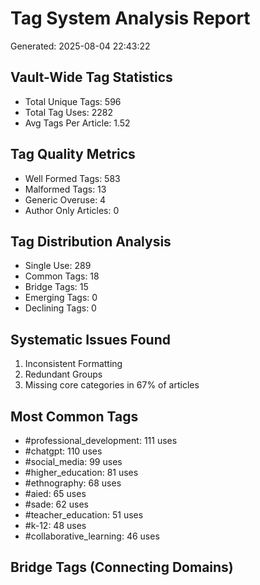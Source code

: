 # Tag System Analysis Report
Generated: 2025-08-04 22:43:22

## Vault-Wide Tag Statistics
- Total Unique Tags: 596
- Total Tag Uses: 2282
- Avg Tags Per Article: 1.52

## Tag Quality Metrics
- Well Formed Tags: 583
- Malformed Tags: 13
- Generic Overuse: 4
- Author Only Articles: 0

## Tag Distribution Analysis
- Single Use: 289
- Common Tags: 18
- Bridge Tags: 15
- Emerging Tags: 0
- Declining Tags: 0

## Systematic Issues Found
1. Inconsistent Formatting
2. Redundant Groups
3. Missing core categories in 67% of articles

## Most Common Tags
- #professional_development: 111 uses
- #chatgpt: 110 uses
- #social_media: 99 uses
- #higher_education: 81 uses
- #ethnography: 68 uses
- #aied: 65 uses
- #sade: 62 uses
- #teacher_education: 51 uses
- #k-12: 48 uses
- #collaborative_learning: 46 uses

## Bridge Tags (Connecting Domains)

